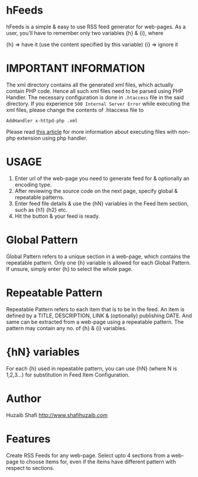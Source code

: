 hFeeds
======

hFeeds is a simple & easy to use RSS feed generator for web-pages.
As a user, you'll have to remember only two variables {h} & {i}, where

{h} => have it (use the content specified by this variable)
{i} => ignore it

IMPORTANT INFORMATION
=============================
The xml directory contains all the generated xml files, which actually contain PHP code. Hence all such xml files need to be parsed using PHP Handler. The necessary configuration is done in `.htaccess` file in the said directory. If you experience `500 Internal Server Error` while executing the xml files, please change the contents of .htaccess file to

`AddHandler x-httpd-php .xml` 

Please read [this article](http://www.shafihuzaib.com/developer-admin/parse-html-as-php-htaccess-way-different-ways) for more information about executing files with non-php extension using php handler.

USAGE
==============================
1. Enter url of the web-page you need to generate feed for & optionally an encoding type.
2. After reviewing the source code on the next page, specify global & repeatable patterns.
3. Enter feed file details & use the {hN} variables in the Feed Item section, such as {h1} {h2} etc.
4. Hit the button & your feed is ready.

Global Pattern
===============
Global Pattern refers to a unique section in a web-page, which contains the repeatable pattern.
Only one {h} variable is allowed for each Global Pattern.
If unsure, simply enter {h} to select the whole page.

Repeatable Pattern
===================
Repeatable Pattern refers to each item that is to be in the feed. An item is defined by a TITLE, DESCRIPTION, LINK & (optionally) publishing DATE.
And same can be extracted from a web-page using a repeatable pattern. The pattern may contain any no. of {h} & {i} variables.

{hN} variables
==============
For each {h} used in repeatable pattern, you can use {hN} (where N is 1,2,3...) for substitution in Feed Item Configuration.

Author
============
Huzaib Shafi
 http://www.shafihuzaib.com

Features
========
Create RSS Feeds for any web-page.
Select upto 4 sections from a web-page to choose items for, even if the items have different pattern with respect to sections.
